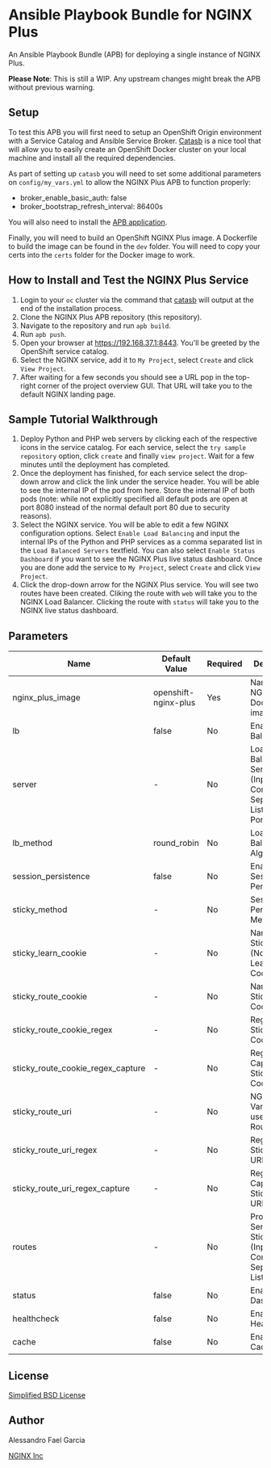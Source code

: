 # Ansible Playbook Bundle for NGINX Plus

An Ansible Playbook Bundle (APB) for deploying a single instance of NGINX Plus.

**Please Note**: This is still a WIP. Any upstream changes might break the APB without previous warning.

## Setup

To test this APB you will first need to setup an OpenShift Origin environment with a Service Catalog and Ansible Service Broker. [Catasb](https://github.com/fusor/catasb) is a nice tool that will allow you to easily create an OpenShift Docker cluster on your local machine and install all the required dependencies.

As part of setting up `catasb` you will need to set some additional parameters on `config/my_vars.yml` to allow the NGINX Plus APB to function properly:
* broker_enable_basic_auth: false
* broker_bootstrap_refresh_interval: 86400s

You will also need to install the [APB application](https://github.com/fusor/ansible-playbook-bundle).

Finally, you will need to build an OpenShift NGINX Plus image. A Dockerfile to build the image can be found in the `dev` folder. You will need to copy your certs into the `certs` folder for the Docker image to work.

## How to Install and Test the NGINX Plus Service

1. Login to your `oc` cluster via the command that [catasb](https://github.com/fusor/catasb) will output at the end of the installation process.
2. Clone the NGINX Plus APB repository (this repository).
3. Navigate to the repository and run `apb build`.
4. Run `apb push`.
5. Open your browser at https://192.168.37.1:8443. You'll be greeted by the OpenShift service catalog.
6. Select the NGINX service, add it to `My Project`, select `Create` and click `View Project`.
7. After waiting for a few seconds you should see a URL pop in the top-right corner of the project overview GUI. That URL will take you to the default NGINX landing page.

## Sample Tutorial Walkthrough

1. Deploy Python and PHP web servers by clicking each of the respective icons in the service catalog. For each service, select the `try sample repository` option, click `create` and finally `view project`. Wait for a few minutes until the deployment has completed.
2. Once the deployment has finished, for each service select the drop-down arrow and click the link under the service header. You will be able to see the internal IP of the pod from here. Store the internal IP of both pods (note: while not explicitly specified all default pods are open at port 8080 instead of the normal default port 80 due to security reasons).
3. Select the NGINX service. You will be able to edit a few NGINX configuration options. Select `Enable Load Balancing` and input the internal IPs of the Python and PHP services as a comma separated list in the `Load Balanced Servers` textfield. You can also select `Enable Status Dashboard` if you want to see the NGINX Plus live status dashboard. Once you are done add the service to `My Project`, select `Create` and click `View Project`.
4. Click the drop-down arrow for the NGINX Plus service. You will see two routes have been created. Cliking the route with `web` will take you to the NGINX Load Balancer. Clicking the route with `status` will take you to the NGINX live status dashboard.

## Parameters

Name | Default Value | Required | Description
---|---|---|---
nginx_plus_image | openshift-nginx-plus | Yes | Name of NGINX Plus Docker image
lb | false | No | Enable Load Balancing
server | - | No | Load Balanced Servers (Input as a Comma Separated List and Add Port 8080)
lb_method | round_robin | No | Load Balancing Algorithm
session_persistence | false | No | Enable Session Persistence
sticky_method | - | No | Session Persistence Method
sticky_learn_cookie | - | No | Name of Sticky (Normal or Learn) Cookie
sticky_route_cookie | - | No | Name of Sticky Route Cookie
sticky_route_cookie_regex | - | No | Regex for Sticky Route Cookie
sticky_route_cookie_regex_capture | - | No | Regex to Capture for Sticky Route Cookie
sticky_route_uri | - | No | NGINX Variable to use for Sticky Route URI
sticky_route_uri_regex | - | No | Regex for Sticky Route URI
sticky_route_uri_regex_capture | - | No | Regex to Capture for Sticky Route URI
routes | - | No | Proxy Servers Sticky Routes (Input as a Comma Separated List)
status | false | No | Enable Status Dashboard
healthcheck | false | No | Enable Active Healthchecks
cache | false | No | Enable Proxy Cache

## License

[Simplified BSD License](https://github.com/nginxinc/nginx-plus-apb/blob/master/LICENSE)

## Author

Alessandro Fael Garcia

[NGINX Inc](https://www.nginx.com/)
